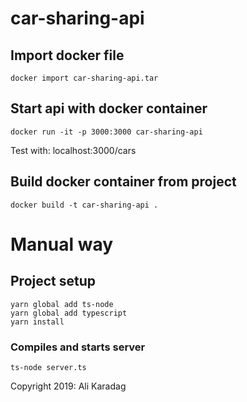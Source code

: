 # car-sharing-api

## Import docker file

```
docker import car-sharing-api.tar
```

## Start api with docker container

```
docker run -it -p 3000:3000 car-sharing-api
```

Test with:
localhost:3000/cars

## Build docker container from project

```
docker build -t car-sharing-api .
```

# Manual way

## Project setup

```
yarn global add ts-node
yarn global add typescript
yarn install
```

### Compiles and starts server

```
ts-node server.ts
```

Copyright 2019: Ali Karadag

